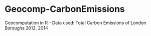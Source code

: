 # Geocomp-CarbonEmissions
Geocomputation in R - Data used: Total Carbon Emissions of London Boroughs 2012, 2014
